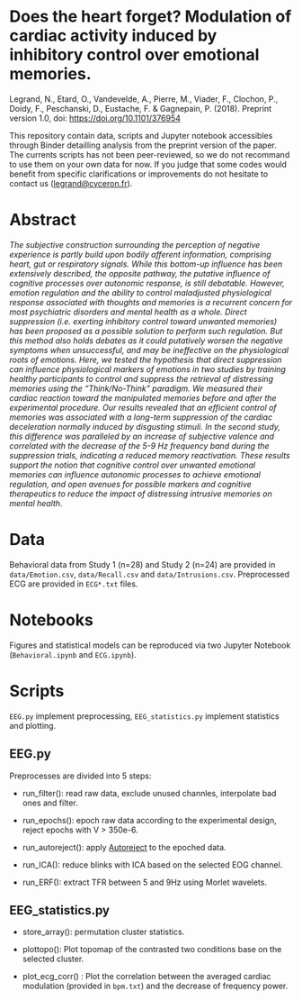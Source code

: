 # Does the heart forget? Modulation of cardiac activity induced by inhibitory control over emotional memories.

Legrand, N., Etard, O., Vandevelde, A., Pierre, M., Viader, F., Clochon, P., Doidy, F., Peschanski, D., Eustache, F. & Gagnepain, P. (2018). Preprint version 1.0, doi: https://doi.org/10.1101/376954

This repository contain data, scripts and Jupyter notebook accessibles through Binder detailling analysis from the preprint version of the paper. The currents scripts has not been peer-reviewed, so we do not recommand to use them on your own data for now. If you judge that some codes would benefit from specific clarifications or improvements do not hesitate to contact us (legrand@cyceron.fr).

# Abstract

*The subjective construction surrounding the perception of negative experience is partly build upon bodily afferent information, comprising heart, gut or respiratory signals. While this bottom-up influence has been extensively described, the opposite pathway, the putative influence of cognitive processes over autonomic response, is still debatable. However, emotion regulation and the ability to control maladjusted physiological response associated with thoughts and memories is a recurrent concern for most psychiatric disorders and mental health as a whole. Direct suppression (i.e. exerting inhibitory control toward unwanted memories) has been proposed as a possible solution to perform such regulation. But this method also holds debates as it could putatively worsen the negative symptoms when unsuccessful, and may be ineffective on the physiological roots of emotions. Here, we tested the hypothesis that direct suppression can influence physiological markers of emotions in two studies by training healthy participants to control and suppress the retrieval of distressing memories using the “Think/No-Think” paradigm. We measured their cardiac reaction toward the manipulated memories before and after the experimental procedure. Our results revealed that an efficient control of memories was associated with a long-term suppression of the cardiac deceleration normally induced by disgusting stimuli. In the second study, this difference was paralleled by an increase of subjective valence and correlated with the decrease of the 5-9 Hz frequency band during the suppression trials, indicating a reduced memory reactivation. These results support the notion that cognitive control over unwanted emotional memories can influence autonomic processes to achieve emotional regulation, and open avenues for possible markers and cognitive therapeutics to reduce the impact of distressing intrusive memories on mental health.*

# Data

Behavioral data from Study 1 (n=28) and Study 2 (n=24) are provided in `data/Emotion.csv`, `data/Recall.csv` and `data/Intrusions.csv`. Preprocessed ECG are provided in `ECG*.txt` files.

# Notebooks

Figures and statistical models can be reproduced via two Jupyter Notebook (`Behavioral.ipynb` and `ECG.ipynb`).

# Scripts

`EEG.py` implement preprocessing, `EEG_statistics.py` implement statistics and plotting.

## EEG.py

Preprocesses are divided into 5 steps:

* run_filter(): read raw data, exclude unused channles, interpolate bad ones and filter.

* run_epochs(): epoch raw data according to the experimental design, reject epochs with V > 350e-6.

* run_autoreject(): apply [Autoreject](https://autoreject.github.io/) to the epoched data.

* run_ICA(): reduce blinks with ICA based on the selected EOG channel.

* run_ERF(): extract TFR between 5 and 9Hz using Morlet wavelets.

## EEG_statistics.py

* store_array(): permutation cluster statistics.

* plottopo(): Plot topomap of the contrasted two conditions base on the selected cluster.

* plot_ecg_corr() : Plot the correlation between the averaged cardiac modulation (provided in `bpm.txt`) and the decrease of frequency power.

